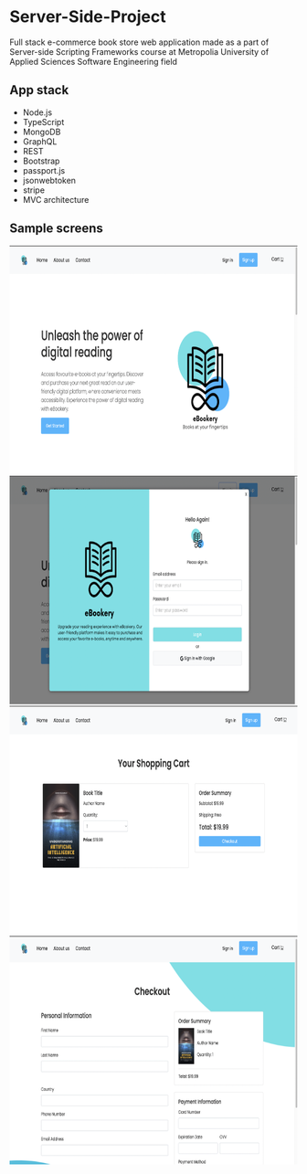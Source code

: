 # Server-Side-Project

Full stack e-commerce book store web application made as a part of Server-side Scripting Frameworks course at Metropolia University of Applied Sciences Software Engineering field

## App stack
- Node.js
- TypeScript
- MongoDB
- GraphQL
- REST
- Bootstrap
- passport.js
- jsonwebtoken
- stripe
- MVC architecture

## Sample screens
<img src="https://github.com/czaacza/Server-Side-Project/blob/master/img/home.png" height="400" />
<img src="https://github.com/czaacza/Server-Side-Project/blob/master/img/login.png" height="400" />
<img src="https://github.com/czaacza/Server-Side-Project/blob/master/img/cart.png" height="400" />
<img src="https://github.com/czaacza/Server-Side-Project/blob/master/img/checkout.png" height="400" />

